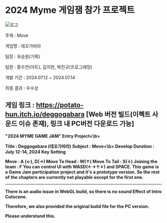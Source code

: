 <h1>2024 Myme 게임잼 참가 프로젝트</h1>

![로고](https://github.com/user-attachments/assets/3cb3a6d5-61c8-414c-ac12-f49206e105cd)

주제 : Move

게임명 : 데꼬가바라

팀장 : 유승원(기획)

팀원 : 황수연(아트), 김지헌, 박진규(프로그래밍)

개발 기간 : 2024.07.12 ~ 2024.07.14

최종 결과 : 우수상

게임 링크 : https://potato-hun.itch.io/deggogabara [Web 버전 빌드(이펙트 사운드 이슈 존재), 링크 내 PC버전 다운로드 가능]
-------------------------------------------------------------------------------------------------------------------------
<b>"2024 MYME GAME JAM" Entry Project<\b> 

Title : Deggogabara (데꼬가바라)
<b>Subject : Move<\b>
Develop Duration : July 12-14, 2024
Key Setting

Move : A (←), D(→)
Move To Head : W(↑)
Move To Tail : S(↓)
Joining the team : F
You can control UI with WASD(←→↑↓) and SPACE.
This game is a Game Jam participation project and it's a prototype version. So the rest of the chapters are currently not playable except for the first one.

------------------------------------------------------------------------------------------------

There is an audio issue in WebGL build, so there is no sound Effect of Intro Cutscene.

Therefore, we also provided the original build file for the PC version. 

Please understand this.
